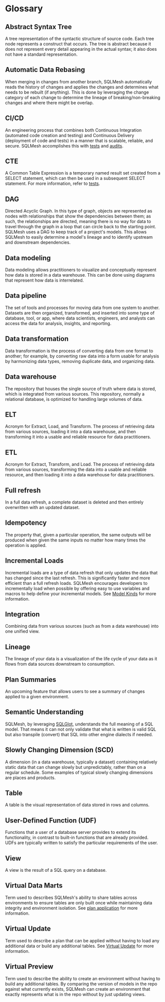 # Glossary

## Abstract Syntax Tree
A tree representation of the syntactic structure of source code. Each tree node represents a construct that occurs. The tree is abstract because it does not represent every detail appearing in the actual syntax; it also does not have a standard representation.

## Automatic Data Rebasing
When merging in changes from another branch, SQLMesh automatically reads the history of changes and applies the changes and determines what needs to be rebuilt (if anything). This is done by leveraging the change category of each change to determine the lineage of breaking/non-breaking changes and where there might be overlap.  

## CI/CD
An engineering process that combines both Continuous Integration (automated code creation and testing) and Continuous Delivery (deployment of code and tests) in a manner that is scalable, reliable, and secure. SQLMesh accomplishes this with [tests](tests.md) and [audits](audits.md).

## CTE
A Common Table Expression is a temporary named result set created from a SELECT statement, which can then be used in a subsequent SELECT statement. For more information, refer to [tests](tests.md).

## DAG
Directed Acyclic Graph. In this type of graph, objects are represented as nodes with relationships that show the dependencies between them; as such, the relationships are directed, meaning there is no way for data to travel through the graph in a loop that can circle back to the starting point. SQLMesh uses a DAG to keep track of a project's models. This allows SQLMesh to easily determine a model's lineage and to identify upstream and downstream dependencies.

## Data modeling
Data modeling allows practitioners to visualize and conceptually represent how data is stored in a data warehouse. This can be done using diagrams that represent how data is interrelated.

## Data pipeline
The set of tools and processes for moving data from one system to another. Datasets are then organized, transformed, and inserted into some type of database, tool, or app, where data scientists, engineers, and analysts can access the data for analysis, insights, and reporting.

## Data transformation
Data transformation is the process of converting data from one format to another; for example, by converting raw data into a form usable for analysis by harmonizing data types, removing duplicate data, and organizing data.

## Data warehouse
The repository that houses the single source of truth where data is stored, which is integrated from various sources. This repository, normally a relational database, is optimized for handling large volumes of data.

## ELT
Acronym for Extract, Load, and Transform. The process of retrieving data from various sources, loading it into a data warehouse, and then transforming it into a usable and reliable resource for data practitioners.

## ETL
Acronym for Extract, Transform, and Load. The process of retrieving data from various sources, transforming the data into a usable and reliable resource, and then loading it into a data warehouse for data practitioners.

## Full refresh
In a full data refresh, a complete dataset is deleted and then entirely overwritten with an updated dataset.

## Idempotency
The property that, given a particular operation, the same outputs will be produced when given the same inputs no matter how many times the operation is applied.

## Incremental Loads
Incremental loads are a type of data refresh that only updates the data that has changed since the last refresh. This is significantly faster and more efficient than a full refresh loads. SQLMesh encourages developers to incrementally load when possible by offering easy to use variables and macros to help define your incremental models. See [Model Kinds](models/model_kinds.md) for more information.

## Integration
Combining data from various sources (such as from a data warehouse) into one unified view.

## Lineage
The lineage of your data is a visualization of the life cycle of your data as it flows from data sources downstream to consumption.

## Plan Summaries
An upcoming feature that allows users to see a summary of changes applied to a given environment.

## Semantic Understanding
SQLMesh, by leveraging [SQLGlot](https://github.com/tobymao/sqlglot), understands the full meaning of a SQL model. That means it can not only validate that what is written is valid SQL but also transpile (convert) that SQL into other engine dialects if needed.

## Slowly Changing Dimension (SCD)
A dimension (in a data warehouse, typically a dataset) containing relatively static data that can change slowly but unpredictably, rather than on a regular schedule. Some examples of typical slowly changing dimensions are places and products.

## Table
A table is the visual representation of data stored in rows and columns.

## User-Defined Function (UDF)
Functions that a user of a database server provides to extend its functionality, in contrast to built-in functions that are already provided. UDFs are typically written to satisfy the particular requirements of the user.

## View
A view is the result of a SQL query on a database.

## Virtual Data Marts
Term used to describes SQLMesh's ability to share tables across environments to ensure tables are only built once while maintaining data integrity and environment isolation. See [plan application](plans.md#plan-application) for more information. 

## Virtual Update
Term used to describe a plan that can be applied without having to load any additional data or build any additional tables. See [Virtual Update](plans.md#virtual-update) for more information.

## Virtual Preview
Term used to describe the ability to create an environment without having to build any additional tables. By comparing the version of models in the repo against what currently exists, SQLMesh can create an environment that exactly represents what is in the repo without by just updating views.